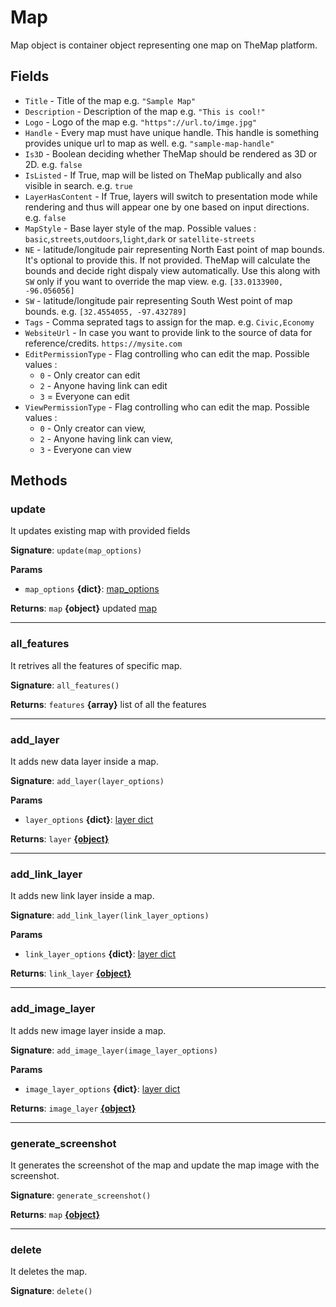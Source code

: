 # Map

Map object is container object representing one map on TheMap platform.

## Fields

* `Title` - Title of the map e.g. `"Sample Map"`
* `Description` - Description of the map e.g. `"This is cool!"`
* `Logo` - Logo of the map e.g. `"https"://url.to/imge.jpg"`
* `Handle` - Every map must have unique handle. This handle is something provides unique url to map as well. e.g. `"sample-map-handle"`
* `Is3D` - Boolean deciding whether TheMap should be rendered as 3D or 2D. e.g. `false`
* `IsListed` - If True, map will be listed on TheMap publically and also visible in search. e.g. `true`
* `LayerHasContent` - If True, layers will switch to presentation mode while rendering and thus will appear one by one based on input directions. e.g. `false`
* `MapStyle` - Base layer style of the map. Possible values : `basic`,`streets`,`outdoors`,`light`,`dark` or `satellite-streets`
* `NE` - latitude/longitude pair representing North East point of map bounds. It's optional to provide this. If not provided. TheMap will calculate the bounds and decide right dispaly view automatically. Use this along with `SW` only if you want to override the map view. e.g. `[33.0133900, -96.056056]`
* `SW` - latitude/longitude pair representing South West point of map bounds. e.g. `[32.4554055, -97.432789]`
* `Tags` - Comma seprated tags to assign for the map. e.g. `Civic,Economy`
* `WebsiteUrl` - In case you want to provide link to the source of data for reference/credits. `https://mysite.com`
* `EditPermissionType` - Flag controlling who can edit the map. Possible values : 
    * `0` - Only creator can edit
    * `2` - Anyone having link can edit
    * `3` = Everyone can edit
* `ViewPermissionType` - Flag controlling who can edit the map. Possible values : 
    * `0` - Only creator can view,
    * `2` - Anyone having link can view, 
    * `3` - Everyone can view


## Methods


### update

It updates existing map with provided fields

**Signature**: `update(map_options)`

**Params**

- `map_options` **{dict}**: [map_options](../concepts/map_options.md#object-schema)

**Returns**: `map` **{object}** updated [map](map.md)

---

### all_features

It retrives all the features of specific map.

**Signature**: `all_features()`

**Returns**: `features` **{array}** list of all the features

---

### add_layer

It adds new data layer inside a map.

**Signature**: `add_layer(layer_options)`

**Params**

- `layer_options` **{dict}**: [layer dict](../concepts/layer_options.md#object-schema)

**Returns**: `layer` [**{object}**](layer.md)

---

### add_link_layer

It adds new link layer inside a map.

**Signature**: `add_link_layer(link_layer_options)`

**Params**

- `link_layer_options` **{dict}**: [layer dict](../concepts/link_layer_options.md#object-schema)

**Returns**: `link_layer` [**{object}**](link_layer.md)

---

### add_image_layer

It adds new image layer inside a map.

**Signature**: `add_image_layer(image_layer_options)`

**Params**

- `image_layer_options` **{dict}**: [layer dict](../concepts/image_layer_options.md#object-schema)

**Returns**: `image_layer` [**{object}**](image_layer.md)

---

### generate_screenshot

It generates the screenshot of the map and update the map image with the screenshot.

**Signature**: `generate_screenshot()`

**Returns**: `map` [**{object}**](map.md)

---

### delete

It deletes the map.

**Signature**: `delete()`